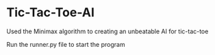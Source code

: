 # Tic-Tac-Toe-AI
Used the Minimax algorithm to creating an unbeatable AI for tic-tac-toe


Run the runner.py file to start the program
